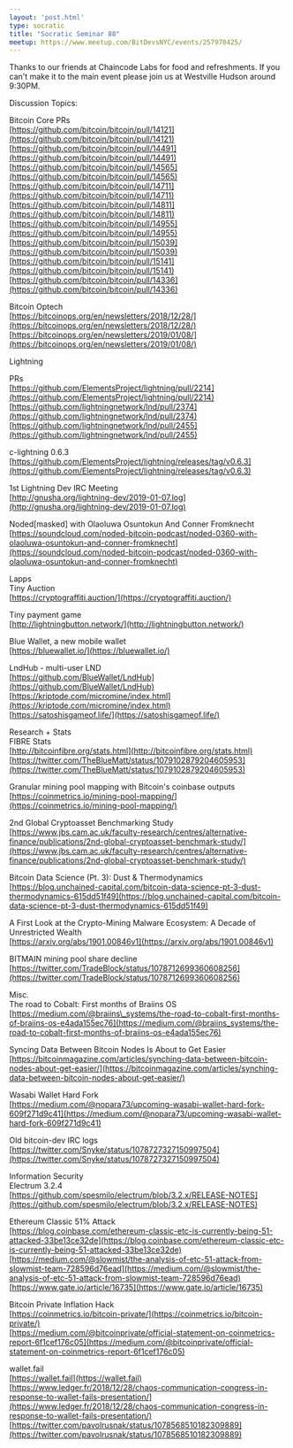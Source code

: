 ```yaml
---
layout: 'post.html'
type: socratic
title: "Socratic Seminar 88"
meetup: https://www.meetup.com/BitDevsNYC/events/257970425/
---
```


Thanks to our friends at Chaincode Labs for food and refreshments. If you can't make it to the main event please join us at Westville Hudson around 9:30PM.

Discussion Topics:

Bitcoin Core PRs  
[https://github.com/bitcoin/bitcoin/pull/14121](https://github.com/bitcoin/bitcoin/pull/14121)  
[https://github.com/bitcoin/bitcoin/pull/14491](https://github.com/bitcoin/bitcoin/pull/14491)  
[https://github.com/bitcoin/bitcoin/pull/14565](https://github.com/bitcoin/bitcoin/pull/14565)  
[https://github.com/bitcoin/bitcoin/pull/14711](https://github.com/bitcoin/bitcoin/pull/14711)  
[https://github.com/bitcoin/bitcoin/pull/14811](https://github.com/bitcoin/bitcoin/pull/14811)  
[https://github.com/bitcoin/bitcoin/pull/14955](https://github.com/bitcoin/bitcoin/pull/14955)  
[https://github.com/bitcoin/bitcoin/pull/15039](https://github.com/bitcoin/bitcoin/pull/15039)  
[https://github.com/bitcoin/bitcoin/pull/15141](https://github.com/bitcoin/bitcoin/pull/15141)  
[https://github.com/bitcoin/bitcoin/pull/14336](https://github.com/bitcoin/bitcoin/pull/14336)

Bitcoin Optech  
[https://bitcoinops.org/en/newsletters/2018/12/28/](https://bitcoinops.org/en/newsletters/2018/12/28/)  
[https://bitcoinops.org/en/newsletters/2019/01/08/](https://bitcoinops.org/en/newsletters/2019/01/08/)

Lightning

PRs  
[https://github.com/ElementsProject/lightning/pull/2214](https://github.com/ElementsProject/lightning/pull/2214)  
[https://github.com/lightningnetwork/lnd/pull/2374](https://github.com/lightningnetwork/lnd/pull/2374)  
[https://github.com/lightningnetwork/lnd/pull/2455](https://github.com/lightningnetwork/lnd/pull/2455)

c-lightning 0.6.3  
[https://github.com/ElementsProject/lightning/releases/tag/v0.6.3](https://github.com/ElementsProject/lightning/releases/tag/v0.6.3)

1st Lightning Dev IRC Meeting  
[http://gnusha.org/lightning-dev/2019-01-07.log](http://gnusha.org/lightning-dev/2019-01-07.log)

Noded\[masked\] with Olaoluwa Osuntokun And Conner Fromknecht  
[https://soundcloud.com/noded-bitcoin-podcast/noded-0360-with-olaoluwa-osuntokun-and-conner-fromknecht](https://soundcloud.com/noded-bitcoin-podcast/noded-0360-with-olaoluwa-osuntokun-and-conner-fromknecht)

Lapps  
Tiny Auction  
[https://cryptograffiti.auction/](https://cryptograffiti.auction/)

Tiny payment game  
[http://lightningbutton.network/](http://lightningbutton.network/)

Blue Wallet, a new mobile wallet  
[https://bluewallet.io/](https://bluewallet.io/)

LndHub - multi-user LND  
[https://github.com/BlueWallet/LndHub](https://github.com/BlueWallet/LndHub)  
[https://kriptode.com/micromine/index.html](https://kriptode.com/micromine/index.html)  
[https://satoshisgameof.life/](https://satoshisgameof.life/)

Research + Stats  
FIBRE Stats  
[http://bitcoinfibre.org/stats.html](http://bitcoinfibre.org/stats.html)  
[https://twitter.com/TheBlueMatt/status/1079102879204605953](https://twitter.com/TheBlueMatt/status/1079102879204605953)

Granular mining pool mapping with Bitcoin's coinbase outputs  
[https://coinmetrics.io/mining-pool-mapping/](https://coinmetrics.io/mining-pool-mapping/)

2nd Global Cryptoasset Benchmarking Study  
[https://www.jbs.cam.ac.uk/faculty-research/centres/alternative-finance/publications/2nd-global-cryptoasset-benchmark-study/](https://www.jbs.cam.ac.uk/faculty-research/centres/alternative-finance/publications/2nd-global-cryptoasset-benchmark-study/)

Bitcoin Data Science (Pt. 3): Dust & Thermodynamics  
[https://blog.unchained-capital.com/bitcoin-data-science-pt-3-dust-thermodynamics-615dd51f49](https://blog.unchained-capital.com/bitcoin-data-science-pt-3-dust-thermodynamics-615dd51f49)

A First Look at the Crypto-Mining Malware Ecosystem: A Decade of Unrestricted Wealth  
[https://arxiv.org/abs/1901.00846v1](https://arxiv.org/abs/1901.00846v1)

BITMAIN mining pool share decline  
[https://twitter.com/TradeBlock/status/1078712699360608256](https://twitter.com/TradeBlock/status/1078712699360608256)

Misc.  
The road to Cobalt: First months of Braiins OS  
[https://medium.com/@braiins\_systems/the-road-to-cobalt-first-months-of-braiins-os-e4ada155ec76](https://medium.com/@braiins_systems/the-road-to-cobalt-first-months-of-braiins-os-e4ada155ec76)

Syncing Data Between Bitcoin Nodes Is About to Get Easier  
[https://bitcoinmagazine.com/articles/synching-data-between-bitcoin-nodes-about-get-easier/](https://bitcoinmagazine.com/articles/synching-data-between-bitcoin-nodes-about-get-easier/)

Wasabi Wallet Hard Fork  
[https://medium.com/@nopara73/upcoming-wasabi-wallet-hard-fork-609f271d9c41](https://medium.com/@nopara73/upcoming-wasabi-wallet-hard-fork-609f271d9c41)

Old bitcoin-dev IRC logs  
[https://twitter.com/Snyke/status/1078727327150997504](https://twitter.com/Snyke/status/1078727327150997504)

Information Security  
Electrum 3.2.4  
[https://github.com/spesmilo/electrum/blob/3.2.x/RELEASE-NOTES](https://github.com/spesmilo/electrum/blob/3.2.x/RELEASE-NOTES)

Ethereum Classic 51% Attack  
[https://blog.coinbase.com/ethereum-classic-etc-is-currently-being-51-attacked-33be13ce32de](https://blog.coinbase.com/ethereum-classic-etc-is-currently-being-51-attacked-33be13ce32de)  
[https://medium.com/@slowmist/the-analysis-of-etc-51-attack-from-slowmist-team-728596d76ead](https://medium.com/@slowmist/the-analysis-of-etc-51-attack-from-slowmist-team-728596d76ead)  
[https://www.gate.io/article/16735](https://www.gate.io/article/16735)

Bitcoin Private Inflation Hack  
[https://coinmetrics.io/bitcoin-private/](https://coinmetrics.io/bitcoin-private/)  
[https://medium.com/@bitcoinprivate/official-statement-on-coinmetrics-report-6f1cef176c05](https://medium.com/@bitcoinprivate/official-statement-on-coinmetrics-report-6f1cef176c05)

wallet.fail  
[https://wallet.fail](https://wallet.fail)  
[https://www.ledger.fr/2018/12/28/chaos-communication-congress-in-response-to-wallet-fails-presentation/](https://www.ledger.fr/2018/12/28/chaos-communication-congress-in-response-to-wallet-fails-presentation/)  
[https://twitter.com/pavolrusnak/status/1078568510182309889](https://twitter.com/pavolrusnak/status/1078568510182309889)
